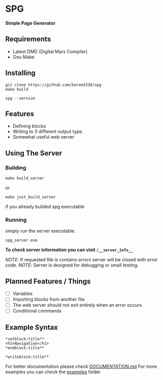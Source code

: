 # SPG

**Simple Page Generator**

## Requirements
* Latest DMD (Digital Mars Compiler)
* Gnu Make

## Installing

```shell
git clone https://github.com/kerem3338/spg
make build

spg --version
```

## Features
* Defining blocks
* Writing to 3 different output type.
* Somewhat useful web server

## Using The Server
### Building
```shell
make build_server
```
or
```shell
make just_build_server
```
if you already builded spg executable

### Running
simply run the server executable.

    spg_server.exe
    
**To check server information you can visit `/__server_info__`**

*NOTE*: If requested file is contains errors server will be closed with error code.
*NOTE*: Server is designed for debugging or small testing.

## Planned Features / Things
- [ ] Variables
- [ ] Importing blocks from another file
- [ ] The web server should not exit entirely when an error occurs.
- [ ] Conditional commands

## Example Syntax

    *setblock:title**
    <h1>Navigation</h1>
    *endblock:title**
    
    *writeblock:title**


For better documentation please check [DOCUMENTATION.md](DOCUMENTATION.md) 
For more examples you can check the [examples](./examples) folder